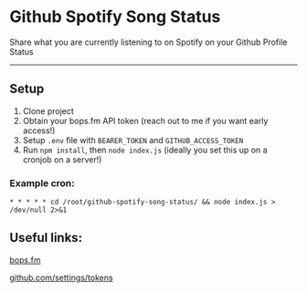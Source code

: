 # Github Spotify Song Status

Share what you are currently listening to on Spotify on your Github Profile Status

---

## Setup
1. Clone project
2. Obtain your bops.fm API token (reach out to me if you want early access!)
3. Setup `.env` file with `BEARER_TOKEN` and `GITHUB_ACCESS_TOKEN`
4. Run `npm install`, then `node index.js` (ideally you set this up on a cronjob on a server!)

### Example cron:
`* * * * * cd /root/github-spotify-song-status/ && node index.js > /dev/null 2>&1`

## Useful links:
[bops.fm](https://www.bops.fm/)

[github.com/settings/tokens](https://github.com/settings/tokens)
